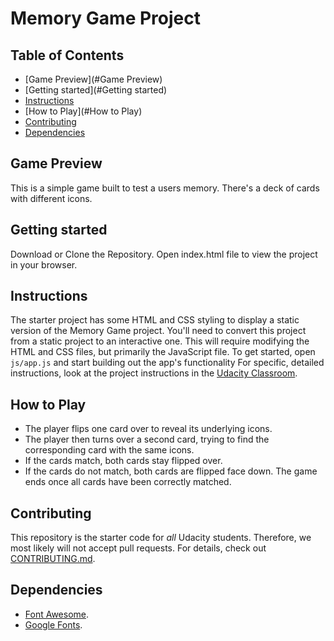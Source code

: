 # Memory Game Project

## Table of Contents

* [Game Preview](#Game Preview)
* [Getting started](#Getting started)
* [Instructions](#instructions)
* [How to Play](#How to Play)
* [Contributing](#contributing)
* [Dependencies](#Dependencies)


## Game Preview
This is a simple game built to test a users memory. There's a deck of cards with different icons.


## Getting started
Download or Clone the Repository.
Open index.html file to view the project in your browser.


## Instructions
The starter project has some HTML and CSS styling to display a static version of the Memory Game project. You'll need to convert this project from a static project to an interactive one. This will require modifying the HTML and CSS files, but primarily the JavaScript file.
To get started, open `js/app.js` and start building out the app's functionality
For specific, detailed instructions, look at the project instructions in the [Udacity Classroom](https://classroom.udacity.com/me).


## How to Play
* The player flips one card over to reveal its underlying icons.
* The player then turns over a second card, trying to find the corresponding card with the same icons.
* If the cards match, both cards stay flipped over.
* If the cards do not match, both cards are flipped face down.
The game ends once all cards have been correctly matched.


## Contributing
This repository is the starter code for _all_ Udacity students. Therefore, we most likely will not accept pull requests.
For details, check out [CONTRIBUTING.md](CONTRIBUTING.md).


## Dependencies
* [Font Awesome](https://fontawesome.com/).
* [Google Fonts](https://fonts.google.com/).
